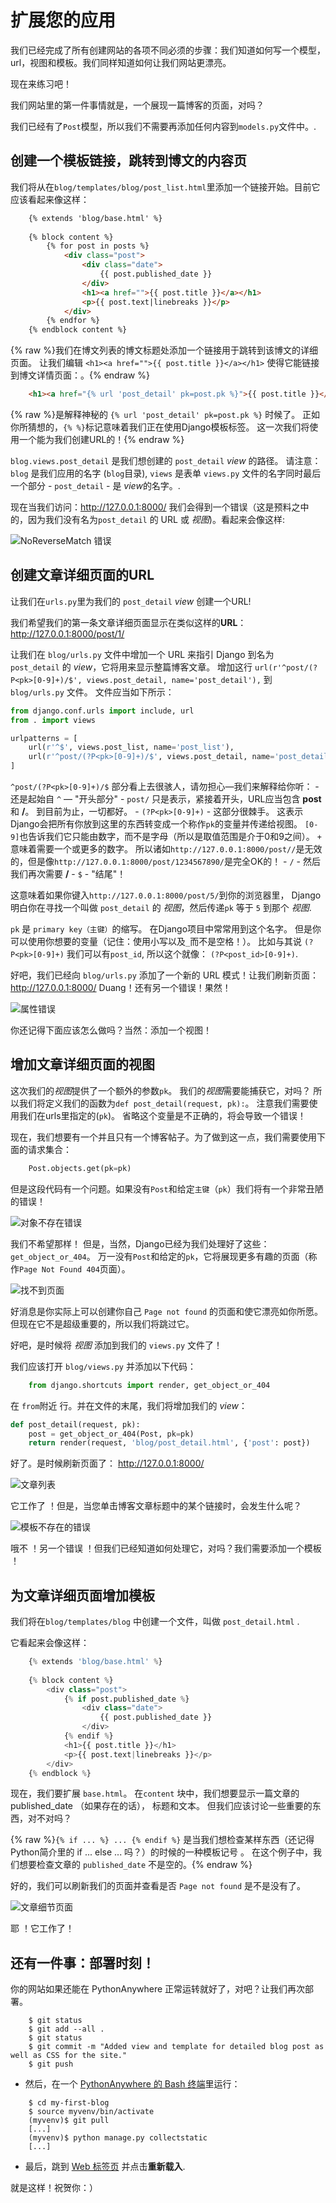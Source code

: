 # 扩展您的应用

我们已经完成了所有创建网站的各项不同必须的步骤：我们知道如何写一个模型，url，视图和模板。我们同样知道如何让我们网站更漂亮。

现在来练习吧！

我们网站里的第一件事情就是，一个展现一篇博客的页面，对吗？

我们已经有了`Post`模型，所以我们不需要再添加任何内容到`models.py`文件中。.

## 创建一个模板链接，跳转到博文的内容页

我们将从在`blog/templates/blog/post_list.html`里添加一个链接开始。目前它应该看起来像这样：

```html
    {% extends 'blog/base.html' %}
    
    {% block content %}
        {% for post in posts %}
            <div class="post">
                <div class="date">
                    {{ post.published_date }}
                </div>
                <h1><a href="">{{ post.title }}</a></h1>
                <p>{{ post.text|linebreaks }}</p>
            </div>
        {% endfor %}
    {% endblock content %}
```
    
    

{% raw %}我们在博文列表的博文标题处添加一个链接用于跳转到该博文的详细页面。 让我们编辑 `<h1><a href="">{{ post.title }}</a></h1>` 使得它能链接到博文详情页面：。{% endraw %}

```html
    <h1><a href="{% url 'post_detail' pk=post.pk %}">{{ post.title }}</a></h1>
```
    

{% raw %}是解释神秘的 `{% url 'post_detail' pk=post.pk %}` 时候了。 正如你所猜想的，`{% %}`标记意味着我们正在使用Django模板标签。 这一次我们将使用一个能为我们创建URL的！{% endraw %}

`blog.views.post_detail` 是我们想创建的 `post_detail` *view* 的路径。 请注意：`blog` 是我们应用的名字 (`blog`目录), `views` 是表单 `views.py` 文件的名字同时最后一个部分 - `post_detail` - 是 *view*的名字。.

现在当我们访问：http://127.0.0.1:8000/ 我们会得到一个错误（这是预料之中的，因为我们没有名为`post_detail` 的 URL 或 *视图*)。看起来会像这样:

![NoReverseMatch 错误][1]

 [1]: images/no_reverse_match2.png

## 创建文章详细页面的URL

让我们在`urls.py`里为我们的 `post_detail` *view* 创建一个URL!

我们希望我们的第一条文章详细页面显示在类似这样的**URL**： http://127.0.0.1:8000/post/1/

让我们在 `blog/urls.py` 文件中增加一个 URL 来指引 Django 到名为 `post_detail` 的 *view*，它将用来显示整篇博客文章。 增加这行 `url(r'^post/(?P<pk>[0-9]+)/$', views.post_detail, name='post_detail'),` 到 `blog/urls.py` 文件。 文件应当如下所示：

```python
from django.conf.urls import include, url
from . import views

urlpatterns = [
    url(r'^$', views.post_list, name='post_list'),
    url(r'^post/(?P<pk>[0-9]+)/$', views.post_detail, name='post_detail'),
]
```
    

`^post/(?P<pk>[0-9]+)/$` 部分看上去很骇人，请勿担心—我们来解释给你听： - 还是起始自 `^` — "开头部分" - `post/` 只是表示，紧接着开头，URL应当包含 **post** 和 **/**。 到目前为止，一切都好。 - `(?P<pk>[0-9]+)` - 这部分很棘手。 这表示Django会把所有你放到这里的东西转变成一个称作`pk`的变量并传递给视图。 `[0-9]`也告诉我们它只能由数字，而不是字母（所以是取值范围是介于0和9之间）。 `+` 意味着需要一个或更多的数字。 所以诸如`http://127.0.0.1:8000/post//`是无效的，但是像`http://127.0.0.1:8000/post/1234567890/`是完全OK的！ - `/` - 然后我们再次需要 **/** - `$` - "结尾"！

这意味着如果你键入`http://127.0.0.1:8000/post/5/`到你的浏览器里， Django 明白你在寻找一个叫做 `post_detail` 的 *视图*，然后传递`pk` 等于 `5` 到那个 *视图*.

`pk` 是 `primary key（主键）`的缩写。 在Django项目中常常用到这个名字。 但是你可以使用你想要的变量（记住：使用小写以及`_`而不是空格！）。 比如与其说 `(?P<pk>[0-9]+)` 我们可以有`post_id`, 所以这个就像： `(?P<post_id>[0-9]+)`.

好吧，我们已经向 `blog/urls.py` 添加了一个新的 URL 模式！让我们刷新页面： http://127.0.0.1:8000/ Duang！还有另一个错误！果然！

![属性错误][2]

 [2]: images/attribute_error2.png

你还记得下面应该怎么做吗？当然：添加一个视图！

## 增加文章详细页面的视图

这次我们的*视图*提供了一个额外的参数`pk`。 我们的*视图*需要能捕获它，对吗？ 所以我们将定义我们的函数为`def post_detail(request, pk):`。 注意我们需要使用我们在urls里指定的(`pk`)。 省略这个变量是不正确的，将会导致一个错误！

现在，我们想要有一个并且只有一个博客帖子。为了做到这一点，我们需要使用下面的请求集合：

```python
    Post.objects.get(pk=pk)
```
    

但是这段代码有一个问题。如果没有`Post`和给定`主键`（`pk`）我们将有一个非常丑陋的错误！

![对象不存在错误][3]

 [3]: images/does_not_exist2.png

我们不希望那样！ 但是，当然，Django已经为我们处理好了这些：`get_object_or_404`。 万一没有`Post`和给定的`pk`，它将展现更多有趣的页面（称作`Page Not Found 404`页面）。

![找不到页面][4]

 [4]: images/404_2.png

好消息是你实际上可以创建你自己 `Page not found` 的页面和使它漂亮如你所愿。但现在它不是超级重要的，所以我们将跳过它。

好吧，是时候将 *视图* 添加到我们的 `views.py` 文件了！

我们应该打开 `blog/views.py` 并添加以下代码：

```python
    from django.shortcuts import render, get_object_or_404
```
    

在 `from`附近 行。并在文件的末尾，我们将增加我们的 *view*：

```python
def post_detail(request, pk):
    post = get_object_or_404(Post, pk=pk)
    return render(request, 'blog/post_detail.html', {'post': post})
```
    

好了。是时候刷新页面了： http://127.0.0.1:8000/

![文章列表][5]

 [5]: images/post_list2.png

它工作了 ！但是，当您单击博客文章标题中的某个链接时，会发生什么呢？

![模板不存在的错误][6]

 [6]: images/template_does_not_exist2.png

哦不 ！另一个错误 ！但我们已经知道如何处理它，对吗？我们需要添加一个模板 ！

## 为文章详细页面增加模板

我们将在`blog/templates/blog` 中创建一个文件，叫做 `post_detail.html` .

它看起来会像这样：

```python
    {% extends 'blog/base.html' %}
    
    {% block content %}
        <div class="post">
            {% if post.published_date %}
                <div class="date">
                    {{ post.published_date }}
                </div>
            {% endif %}
            <h1>{{ post.title }}</h1>
            <p>{{ post.text|linebreaks }}</p>
        </div>
    {% endblock %}
```
    

现在，我们要扩展 `base.html`。 在`content` 块中，我们想要显示一篇文章的published_date （如果存在的话）， 标题和文本。 但我们应该讨论一些重要的东西，对不对吗？

{% raw %}`{% if ... %} ... {% endif %}` 是当我们想检查某样东西（还记得Python简介里的 if ... else ... 吗？）的时候的一种模板记号 。 在这个例子中，我们想要检查文章的 `published_date` 不是空的。{% endraw %}

好的，我们可以刷新我们的页面并查看是否 `Page not found` 是不是没有了。

![文章细节页面][7]

 [7]: images/post_detail2.png

耶 ！它工作了！

## 还有一件事：部署时刻！

你的网站如果还能在 PythonAnywhere 正常运转就好了，对吧？让我们再次部署。

```
    $ git status
    $ git add --all .
    $ git status
    $ git commit -m "Added view and template for detailed blog post as well as CSS for the site."
    $ git push
```
    

*   然后，在一个 [PythonAnywhere 的 Bash 终端][8]里运行：

 [8]: https://www.pythonanywhere.com/consoles/

```
    $ cd my-first-blog
    $ source myvenv/bin/activate
    (myvenv)$ git pull
    [...]
    (myvenv)$ python manage.py collectstatic
    [...]
```
    

*   最后，跳到 [Web 标签页][9] 并点击**重新载入**.

 [9]: https://www.pythonanywhere.com/web_app_setup/

就是这样！祝贺你：）
